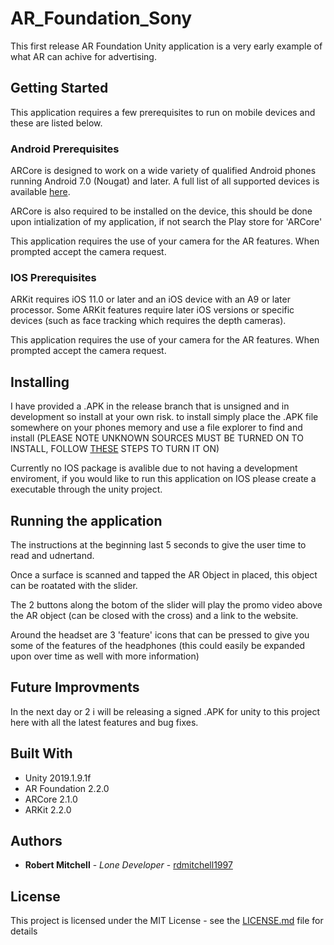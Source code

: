 # AR_Foundation_Sony
This first release AR Foundation Unity application is a very early example of what AR can achive for advertising.

## Getting Started
This application requires a few prerequisites to run on mobile devices and these are listed below.

### Android Prerequisites

ARCore is designed to work on a wide variety of qualified Android phones running Android 7.0 (Nougat) and later. A full list of all supported devices is available [here](https://developers.google.com/ar/discover/supported-devices).

ARCore is also required to be installed on the device, this should be done upon intialization of my application, if not search the Play store for 'ARCore'

This application requires the use of your camera for the AR features. When prompted accept the camera request.

### IOS Prerequisites

ARKit requires iOS 11.0 or later and an iOS device with an A9 or later processor. Some ARKit features require later iOS versions or specific devices (such as face tracking which requires the depth cameras).

This application requires the use of your camera for the AR features. When prompted accept the camera request.

## Installing

I have provided a .APK in the release branch that is unsigned and in development so install at your own risk. to install simply place the .APK file somewhere on your phones memory and use a file explorer to find and install (PLEASE NOTE UNKNOWN SOURCES MUST BE TURNED ON TO INSTALL, FOLLOW [THESE](https://android.gadgethacks.com/how-to/android-basics-enable-unknown-sources-sideload-apps-0161947/) STEPS TO TURN IT ON)

Currently no IOS package is avalible due to not having a development enviroment, if you would like to run this application on IOS please create a executable through the unity project.

## Running the application
The instructions at the beginning last 5 seconds to give the user time to read and udnertand.

Once a surface is scanned and tapped the AR Object in placed, this object can be roatated with the slider.

The 2 buttons along the botom of the slider will play the promo video above the AR object (can be closed with the cross) and a link to the website.

Around the headset are 3 'feature' icons that can be pressed to give you some of the features of the headphones (this could easily be expanded upon over time as well with more information)

## Future Improvments
In the next day or 2 i will be releasing a signed .APK for unity to this project here with all the latest features and bug fixes.

## Built With
* Unity 2019.1.9.1f
* AR Foundation 2.2.0
* ARCore 2.1.0
* ARKit 2.2.0

## Authors
* **Robert Mitchell** - *Lone Developer* - [rdmitchell1997](https://github.com/rdmitchell1997)

## License

This project is licensed under the MIT License - see the [LICENSE.md](LICENSE) file for details
